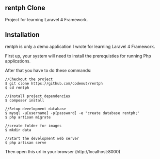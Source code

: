 ## rentph Clone 

Project for learning Laravel 4 Framework.

## Installation

rentph is only a demo application I wrote for learning Laravel 4 Framework.

First up, your system will need to install the prerequisties for running Php applications.

After that you have to do these commands:
    
    //Checkout the project
    $ git clone https://github.com/codenut/rentph
    $ cd rentph

    //Install project dependencies
    $ composer install

    //Setup development database
    $ mysql -u[username] -p[password] -e "create database rentph;"
    $ php artisan migrate

    //create folder for images
    $ mkdir data

    //Start the development web server
    $ php artisan serve

Then open this url in your browser (http://localhost:8000)
